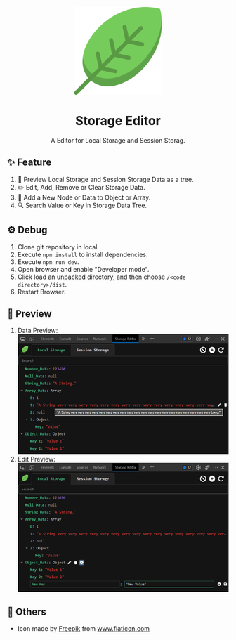 <p align="center">
    <img width="200" src="./public/logo.png">
</p>

<h1 align="center">Storage Editor</h1>
<p align="center">A Editor for Local Storage and Session Storag.</p>

## ✨ Feature
1. 🙈 Preview Local Storage and Session Storage Data as a tree.
2. ✏️ Edit, Add, Remove or Clear Storage Data.
3. 🔌 Add a New Node or Data to Object or Array.
4. 🔍 Search Value or Key in Storage Data Tree.

## ⚙️ Debug
1. Clone git repository in local.
2. Execute `npm install` to install dependencies.
3. Execute `npm run dev`.
4. Open browser and enable "Developer mode".
5. Click load an unpacked directory, and then choose `/<code directory>/dist`.
6. Restart Browser.

## 👀 Preview
1. Data Preview:
   ![](./preview/preview.png)
2. Edit Preview:
   ![](./preview/Add%20Item.png)

## 🔔 Others
* Icon made by [Freepik](https://www.flaticon.com/authors/freepik) from www.flaticon.com 